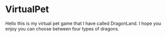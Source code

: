 # VirtualPet
Hello this is my virtual pet game that I have called DragonLand. I hope you enjoy you can choose between four types of dragons.

